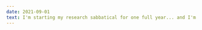 ```yaml
---
date: 2021-09-01
text: I'm starting my research sabbatical for one full year... and I'm working on something very, very cool. Stay tuned - results expected in late 2022....
---
```

